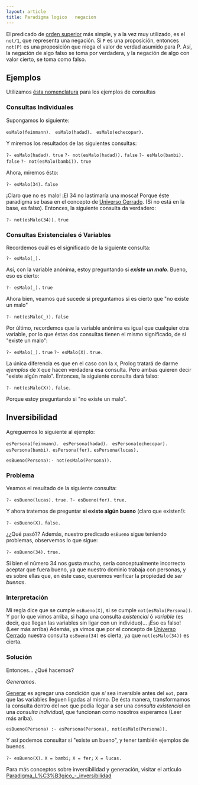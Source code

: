 ```yaml
---
layout: article
title: Paradigma logico   negacion
---
```

El predicado de [orden superior](orden-superior.md) más simple, y a la vez muy utilizado, es el `not/1`, que representa una negación. Si `P` es una proposición, entonces `not(P)` es una proposición que niega el valor de verdad asumido para P. Así, la negación de algo falso se toma por verdadera, y la negación de algo con valor cierto, se toma como falso.

Ejemplos
--------

Utilizamos [ésta nomenclatura](paradigma-l-c3-b3gico---un-poco-de-nomenclatura-consultas.md) para los ejemplos de consultas

### Consultas Individuales

Supongamos lo siguiente:

`esMalo(feinmann). `
`esMalo(hadad). `
`esMalo(echecopar).`

Y miremos los resultados de las siguientes consultas:

`?- esMalo(hadad).`
`true`
`?- not(esMalo(hadad)).`
`false`
`?- esMalo(bambi).`
`false`
`?- not(esMalo(bambi)).`
`true`

Ahora, miremos ésto:

`?- esMalo(34).`
`false`

¡Claro que no es malo! ¡El 34 no lastimaría una mosca! Porque éste paradigma se basa en el concepto de [Universo Cerrado](paradigma-l-c3-b3gico---introducci-c3-b3n-universo-cerrado.md). (Si no está en la base, es falso). Entonces, la siguiente consulta da verdadero:

`?- not(esMalo(34)).`
`true`

### Consultas Existenciales ó Variables

Recordemos cuál es el significado de la siguiente consulta:

`?- esMalo(_).`

Así, con la variable anónima, estoy preguntando si ***existe un malo***. Bueno, eso es cierto:

`?- esMalo(_).`
`true`

Ahora bien, veamos qué sucede si preguntamos si es cierto que "no existe un malo"

`?- not(esMalo(_)).`
`false`

Por último, recordemos que la variable anónima es igual que cualquier otra variable, por lo que éstas dos consultas tienen el mismo significado, de si "existe un malo":

`?- esMalo(_).`
`true`
`?- esMalo(X).`
`true.`

La única diferencia es que en el caso con la `X`, Prolog tratará de darme *ejemplos* de `X` que hacen verdadera esa consulta. Pero ambas quieren decir "existe algún malo". Entonces, la siguiente consulta dará falso:

`?- not(esMalo(X)).`
`false.`

Porque estoy preguntando si "no existe un malo".

Inversibilidad
--------------

Agreguemos lo siguiente al ejemplo:

`esPersona(feinmann). `
`esPersona(hadad). `
`esPersona(echecopar).`
`esPersona(bambi).`
`esPersona(fer).`
`esPersona(lucas).`

`esBueno(Persona):- not(esMalo(Persona)).`

### Problema

Veamos el resultado de la siguiente consulta:

`?- esBueno(lucas).`
`true.`
`?- esBueno(fer).`
`true.`

Y ahora tratemos de preguntar **si existe algún bueno** (claro que existen!):

`?- esBueno(X).`
`false.`

¿¿Qué pasó?? Además, nuestro predicado `esBueno` sigue teniendo problemas, observemos lo que sigue:

`?- esBueno(34).`
`true.`

Si bien el número 34 nos gusta mucho, sería conceptualmente incorrecto aceptar que fuera bueno, ya que nuestro dominio trabaja con personas, y es sobre ellas que, en éste caso, queremos verificar la propiedad de *ser buenas*.

### Interpretación

Mi regla dice que se cumple `esBueno(X)`, si se cumple `not(esMalo(Persona))`. Y por lo que vimos arriba, si hago una consulta *existencial* ó *variable* (es decir, que llegan las variables sin ligar con un individuo)... ¡Eso es falso! (Leer más arriba) Además, ya vimos que por el concepto de [Universo Cerrado](paradigma-l-c3-b3gico---introducci-c3-b3n-universo-cerrado.md) nuestra consulta `esBueno(34)` es cierta, ya que `not(esMalo(34))` es cierta.

### Solución

Entonces... ¿Qué hacemos?

*Generamos*.

[Generar](paradigma-logico---generacion.md) es agregar una condición que *sí* sea inversible antes del `not`, para que las variables lleguen ligadas al mismo. De ésta manera, transformamos la consulta dentro del `not` que podía llegar a ser una *consulta existencial* en una *consulta individual*, que funcionan como nosotros esperamos (Leer más ariba).

`esBueno(Persona) :- esPersona(Persona), not(esMalo(Persona)).`

Y así podemos consultar si "existe un bueno", y tener también ejemplos de buenos.

`?- esBueno(X).`
`X = bambi;`
`X = fer;`
`X = lucas.`

Para más conceptos sobre inversibilidad y generación, visitar el artículo [Paradigma\_L%C3%B3gico\_-\_inversibilidad](paradigma-l-c3-b3gico---inversibilidad.md)
